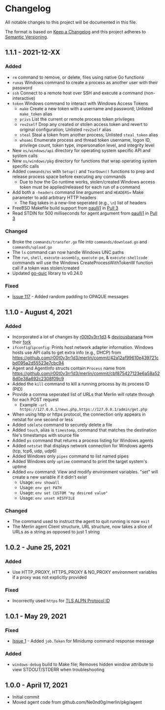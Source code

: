 # Changelog
All notable changes to this project will be documented in this file.

The format is based on [Keep a Changelog](http://keepachangelog.com/en/1.0.0/)
and this project adheres to [Semantic Versioning](http://semver.org/spec/v2.0.0.html).

## 1.1.1 - 2021-12-XX

### Added

- `rm` command to remove, or delete, files using native Go functions
- `runas` Windows command to create a process as another user with their password
- `ssh` Connect to a remote host over SSH and execute a command (non-interactive)
- `token` Windows command to interact with Windows Access Tokens
  - `make` Create a new token with a username and password; Unlisted `make_token` alias
  - `privs` List the current or remote process token privileges
  - `rev2self` Drop any created or stolen access token and revert to original configuration; Unlisted `rev2self` alias
  - `steal` Steal a token from another process; Unlisted `steal_token` alias
  - `whoami` Enumerate process and thread token username, logon ID, privilege count, token type, impersonation level, and integrity level
- New `os/windows/api` directory for operating system specific API and system calls
- New `os/windows/pkg` directory for functions that wrap operating system specific calls
- Added `commands/os` with `Setup()` and `TearDown()` functions to prep and release process space before executing any commands
  - Due to how the Go runtime works, stolen/created Windows access token must be applied/released for each run of a command
- Add both a `-headers` command line argument and `HEADERS=` Make parameter to add arbitrary HTTP headers
  - The flag takes in a new-line seperated (e.g., `\n`) list of headers
- FreeBSD Makefile build support from [paullj1](https://github.com/paullj1) in [Pull 3](https://github.com/Ne0nd0g/merlin-agent/pull/3)
- Read STDIN for 500 milliseconds for agent argument from [paullj1](https://github.com/paullj1) in [Pull 3](https://github.com/Ne0nd0g/merlin-agent/pull/3)

### Changed

- Broke the `commands/transfer.go` file into `commands/download.go` and `commands/upload.go`
- The `ls` command can now handle Windows UNC paths
- The `run`, `shell`, `execute-assembly`, `execute-pe`, & `execute-shellcode` commands will use the Windows CreateProcessWithTokenW function call if a token was stolen/created
- Updated [go-quic](https://github.com/lucas-clemente/quic-go/) library to v0.24.0

### Fixed

- [Issue 117](https://github.com/Ne0nd0g/merlin/issues/117) - Added random padding to OPAQUE messages

## 1.1.0 - August 4, 2021

### Added

- Incorporated a lot of changes by [r00t0v3rr1d3](https://github.com/r00t0v3rr1d3) & [deviousbanana](https://github.com/deviousbanana) from their [fork](https://github.com/r00t0v3rr1d3/merlin/tree/dev)
- `ifconfig`/`ipconfig`: Prints host network adapter information. Windows hosts use API calls to get extra info (e.g., DHCP) from https://github.com/r00t0v3rr1d3/merlin/commit/42a12af99610e439721cbd095a2d55523e7cbc94
- Agent and AgentInfo structs contain `Process` name from https://github.com/r00t0v3rr1d3/merlin/commit/cbf875427123e6a58a528d0e38a692c2308f09c9
- Added the `kill` command to kill a running process by its process ID (PID)
- Provide a comma seperated list of URLs that Merlin will rotate through for each POST request
  - Example `-url https://127.0.0.1/news.php,https://127.0.0.1/admin/get.php`
- When using http or https protocol, the connection only appears in netstat for one second or less
- Added `sdelete` command to securely delete a file
- Added `touch`, alias is `timestomp`, command that matches the destination file's timestamps with source file
- Added `ps` command that returns a process listing for Windows agents
- Added `netstat` that displays network connection for Windows agents (tcp, tcp6, udp, udp6)
- Added Windows only `pipes` command to list named pipes
- Added Windows only `uptime` command to print the target system's uptime
- Added `env` command: View and modify environment variables. "set" will create a new variable if it didn't exist
  * Usage: `env showall`
  * Usage: `env get PATH`
  * Usage: `env set CUSTOM "my desired value"`
  * Usage: `env unset HISTFILE`

### Changed

- The command used to instruct the agent to quit running is now `exit`
- The Merlin agent Client structure, URL structure, now takes a slice of URLs as a string as opposed to just 1 string

## 1.0.2 - June 25, 2021

### Added

- Use HTTP_PROXY, HTTPS_PROXY & NO_PROXY environment variables if a proxy was not explicitly provided

### Fixed

- Incorrectly used `https` for [TLS ALPN Protocol ID](https://www.iana.org/assignments/tls-extensiontype-values/tls-extensiontype-values.xhtml#alpn-protocol-ids)

## 1.0.1 - May 29, 2021

### Fixed

- [Issue 1](https://github.com/Ne0nd0g/merlin-agent/issues/1) - Added `job.Token` for Minidump command response message

### Added

- `windows-debug` build to Make file; Removes hidden window attribute to view STDOUT/STDERR when troubleshooting

## 1.0.0 - April 17, 2021

- Initial commit
- Moved agent code from github.com/Ne0nd0g/merlin/pkg/agent